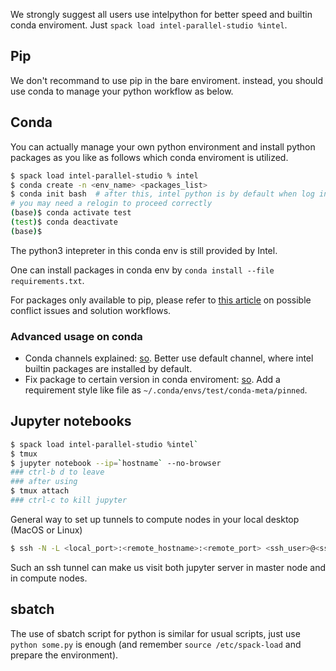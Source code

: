 We strongly suggest all users use intelpython for better speed and builtin conda enviroment. Just `spack load intel-parallel-studio %intel`.

## Pip

We don't recommand to use pip in the bare enviroment. instead, you should use conda to manage your python workflow as below.

## Conda

You can actually manage your own python environment and install python packages as you like as follows which conda enviroment is utilized.

```bash
$ spack load intel-parallel-studio % intel
$ conda create -n <env_name> <packages_list>
$ conda init bash  # after this, intel python is by default when log in
# you may need a relogin to proceed correctly
(base)$ conda activate test 
(test)$ conda deactivate
(base)$
```

The python3 intepreter in this conda env is still provided by Intel.

One can install packages in conda env by `conda install --file requirements.txt`.

For packages only available to pip, please refer to [this article](https://www.anaconda.com/using-pip-in-a-conda-environment/) on possible conflict issues and solution workflows.

### Advanced usage on conda

* Conda channels explained: [so](https://stackoverflow.com/questions/42309333/explanation-of-different-conda-channels). Better use default channel, where intel builtin packages are installed by default.
* Fix package to certain version in conda enviroment: [so](https://stackoverflow.com/questions/48726621/is-it-possible-to-lock-versions-of-packages-in-anaconda). Add a requirement style like file as `~/.conda/envs/test/conda-meta/pinned`.

## Jupyter notebooks

```bash
$ spack load intel-parallel-studio %intel`
$ tmux
$ jupyter notebook --ip=`hostname` --no-browser
### ctrl-b d to leave
### after using
$ tmux attach
### ctrl-c to kill jupyter
```
General way to set up tunnels to compute nodes in your local desktop (MacOS or Linux)

```bash
$ ssh -N -L <local_port>:<remote_hostname>:<remote_port> <ssh_user>@<ssh_server_ip>
```

Such an ssh tunnel can make us visit both jupyter server in master node and in compute nodes.

## sbatch

The use of sbatch script for python is similar for usual scripts, just use `python some.py` is enough (and remember `source /etc/spack-load` and prepare the environment).